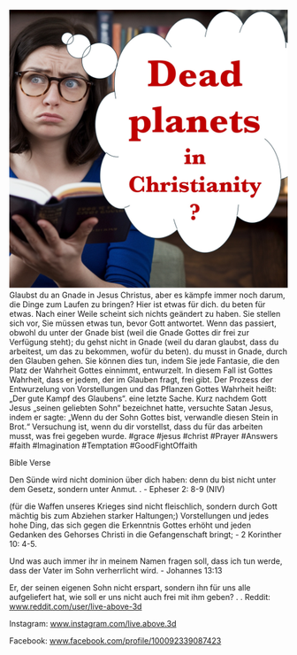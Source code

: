 ![Video cover image](../cover.jpg)
Glaubst du an Gnade in Jesus Christus, aber es kämpfe immer noch darum, die Dinge zum Laufen zu bringen?
Hier ist etwas für dich.
du beten für etwas.
Nach einer Weile scheint sich nichts geändert zu haben.
Sie stellen sich vor, Sie müssen etwas tun, bevor Gott antwortet.
Wenn das passiert,
obwohl du unter der Gnade bist (weil die Gnade Gottes dir frei zur Verfügung steht);
du gehst nicht in Gnade (weil du daran glaubst, dass du arbeitest, um das zu bekommen, wofür du beten).
du musst in Gnade, durch den Glauben gehen.
Sie können dies tun, indem Sie jede Fantasie, die den Platz der Wahrheit Gottes einnimmt, entwurzelt.
In diesem Fall ist Gottes Wahrheit, dass er jedem, der im Glauben fragt, frei gibt.
Der Prozess der Entwurzelung von Vorstellungen und das Pflanzen Gottes Wahrheit heißt: „Der gute Kampf des Glaubens“.
eine letzte Sache. Kurz nachdem Gott Jesus „seinen geliebten Sohn“ bezeichnet hatte, versuchte Satan Jesus, indem er sagte: „Wenn du der Sohn Gottes bist, verwandle diesen Stein in Brot.“
Versuchung ist, wenn du dir vorstellst, dass du für das arbeiten musst, was frei gegeben wurde.
#grace #jesus #christ #Prayer #Answers #faith #Imagination #Temptation #GoodFightOffaith


Bible Verse


Den Sünde wird nicht dominion über dich haben: denn du bist nicht unter dem Gesetz, sondern unter Anmut. . - Epheser 2: 8-9 (NIV)

(für die Waffen unseres Krieges sind nicht fleischlich, sondern durch Gott mächtig bis zum Abziehen starker Haltungen;) Vorstellungen und jedes hohe Ding, das sich gegen die Erkenntnis Gottes erhöht und jeden Gedanken des Gehorses Christi in die Gefangenschaft bringt; - 2 Korinther 10: 4-5.

Und was auch immer ihr in meinem Namen fragen soll, dass ich tun werde, dass der Vater im Sohn verherrlicht wird. - Johannes 13:13

Er, der seinen eigenen Sohn nicht erspart, sondern ihn für uns alle aufgeliefert hat, wie soll er uns nicht auch frei mit ihm geben? . . Reddit: www.reddit.com/user/live-above-3d

Instagram: www.instagram.com/live.above.3d

Facebook: www.facebook.com/profile/100092339087423









